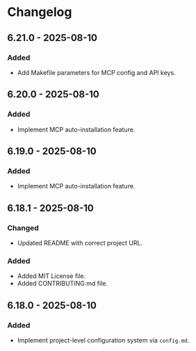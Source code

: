 # Changelog

## 6.21.0 - 2025-08-10

### Added
- Add Makefile parameters for MCP config and API keys.

## 6.20.0 - 2025-08-10

### Added
- Implement MCP auto-installation feature.

## 6.19.0 - 2025-08-10

### Added
- Implement MCP auto-installation feature.

## 6.18.1 - 2025-08-10

### Changed
- Updated README with correct project URL.
### Added
- Added MIT License file.
- Added CONTRIBUTING.md file.

## 6.18.0 - 2025-08-10

### Added
- Implement project-level configuration system via `config.md`.